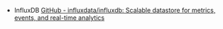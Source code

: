 - InfluxDB [GitHub - influxdata/influxdb: Scalable datastore for metrics, events, and real-time analytics](https://github.com/influxdata/influxdb)